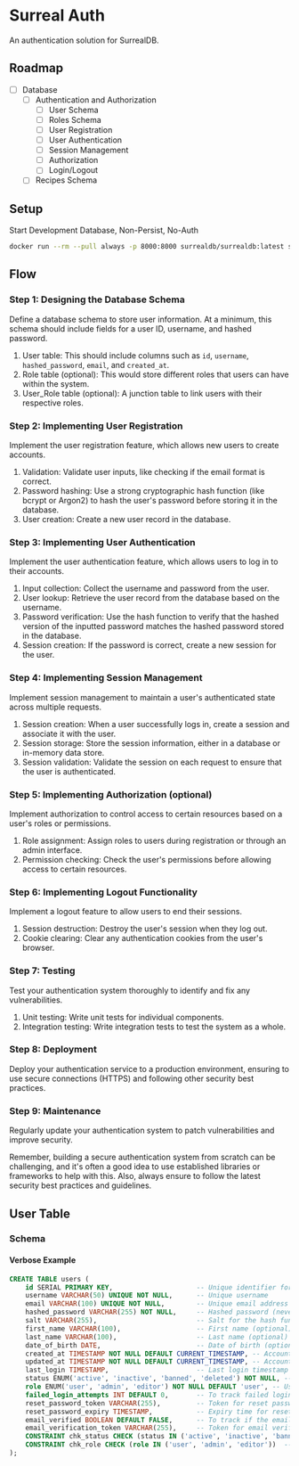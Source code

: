 # Surreal Auth

An authentication solution for SurrealDB.

## Roadmap

- [ ] Database
  - [ ] Authentication and Authorization
    - [ ] User Schema
    - [ ] Roles Schema
    - [ ] User Registration
    - [ ] User Authentication
    - [ ] Session Management
    - [ ] Authorization
    - [ ] Login/Logout
  - [ ] Recipes Schema

## Setup

Start Development Database, Non-Persist, No-Auth

```bash
docker run --rm --pull always -p 8000:8000 surrealdb/surrealdb:latest start
```

## Flow

### Step 1: Designing the Database Schema

Define a database schema to store user information. At a minimum, this schema should include fields for a user ID, username, and hashed password.

1. User table: This should include columns such as `id`, `username`, `hashed_password`, `email`, and `created_at`.
2. Role table (optional): This would store different roles that users can have within the system.
3. User_Role table (optional): A junction table to link users with their respective roles.

### Step 2: Implementing User Registration

Implement the user registration feature, which allows new users to create accounts.

1. Validation: Validate user inputs, like checking if the email format is correct.
2. Password hashing: Use a strong cryptographic hash function (like bcrypt or Argon2) to hash the user's password before storing it in the database.
3. User creation: Create a new user record in the database.

### Step 3: Implementing User Authentication

Implement the user authentication feature, which allows users to log in to their accounts.

1. Input collection: Collect the username and password from the user.
2. User lookup: Retrieve the user record from the database based on the username.
3. Password verification: Use the hash function to verify that the hashed version of the inputted password matches the hashed password stored in the database.
4. Session creation: If the password is correct, create a new session for the user.

### Step 4: Implementing Session Management

Implement session management to maintain a user's authenticated state across multiple requests.

1. Session creation: When a user successfully logs in, create a session and associate it with the user.
2. Session storage: Store the session information, either in a database or in-memory data store.
3. Session validation: Validate the session on each request to ensure that the user is authenticated.

### Step 5: Implementing Authorization (optional)

Implement authorization to control access to certain resources based on a user's roles or permissions.

1. Role assignment: Assign roles to users during registration or through an admin interface.
2. Permission checking: Check the user's permissions before allowing access to certain resources.

### Step 6: Implementing Logout Functionality

Implement a logout feature to allow users to end their sessions.

1. Session destruction: Destroy the user's session when they log out.
2. Cookie clearing: Clear any authentication cookies from the user's browser.

### Step 7: Testing

Test your authentication system thoroughly to identify and fix any vulnerabilities.

1. Unit testing: Write unit tests for individual components.
2. Integration testing: Write integration tests to test the system as a whole.

### Step 8: Deployment

Deploy your authentication service to a production environment, ensuring to use secure connections (HTTPS) and following other security best practices.

### Step 9: Maintenance

Regularly update your authentication system to patch vulnerabilities and improve security.

Remember, building a secure authentication system from scratch can be challenging, and it's often a good idea to use established libraries or frameworks to help with this. Also, always ensure to follow the latest security best practices and guidelines.

## User Table

### Schema

#### Verbose Example

```sql
CREATE TABLE users (
    id SERIAL PRIMARY KEY,                     -- Unique identifier for each user
    username VARCHAR(50) UNIQUE NOT NULL,      -- Unique username
    email VARCHAR(100) UNIQUE NOT NULL,        -- Unique email address
    hashed_password VARCHAR(255) NOT NULL,     -- Hashed password (never store plain text passwords)
    salt VARCHAR(255),                         -- Salt for the hash function (if not included in the hashed password)
    first_name VARCHAR(100),                   -- First name (optional)
    last_name VARCHAR(100),                    -- Last name (optional)
    date_of_birth DATE,                        -- Date of birth (optional, consider privacy implications)
    created_at TIMESTAMP NOT NULL DEFAULT CURRENT_TIMESTAMP, -- Account creation timestamp
    updated_at TIMESTAMP NOT NULL DEFAULT CURRENT_TIMESTAMP, -- Account update timestamp
    last_login TIMESTAMP,                      -- Last login timestamp (optional)
    status ENUM('active', 'inactive', 'banned', 'deleted') NOT NULL, -- Account status
    role ENUM('user', 'admin', 'editor') NOT NULL DEFAULT 'user', -- User role (for permission levels)
    failed_login_attempts INT DEFAULT 0,       -- To track failed login attempts (for security features)
    reset_password_token VARCHAR(255),         -- Token for reset password functionality (optional)
    reset_password_expiry TIMESTAMP,           -- Expiry time for reset password token (optional)
    email_verified BOOLEAN DEFAULT FALSE,      -- To track if the email address is verified (optional)
    email_verification_token VARCHAR(255),     -- Token for email verification (optional)
    CONSTRAINT chk_status CHECK (status IN ('active', 'inactive', 'banned', 'deleted')), -- Check constraint for status
    CONSTRAINT chk_role CHECK (role IN ('user', 'admin', 'editor'))  -- Check constraint for role
);
```
